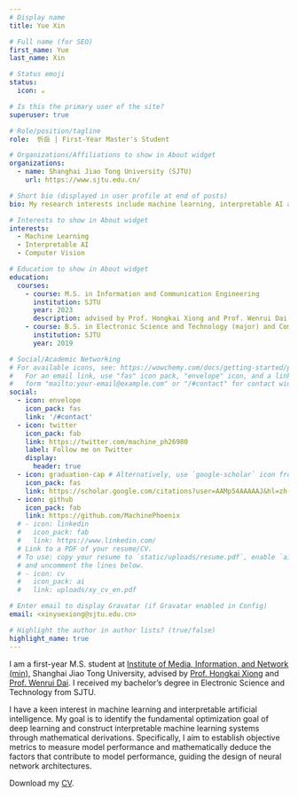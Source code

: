 ```yaml
---
# Display name
title: Yue Xin

# Full name (for SEO)
first_name: Yue
last_name: Xin

# Status emoji
status:
  icon: ☕️

# Is this the primary user of the site?
superuser: true

# Role/position/tagline
role:  忻岳 | First-Year Master's Student

# Organizations/Affiliations to show in About widget
organizations:
  - name: Shanghai Jiao Tong University (SJTU)
    url: https://www.sjtu.edu.cn/

# Short bio (displayed in user profile at end of posts)
bio: My research interests include machine learning, interpretable AI and computer vision. Welcome to contact me !

# Interests to show in About widget
interests:
  - Machine Learning
  - Interpretable AI
  - Computer Vision

# Education to show in About widget
education:
  courses:
    - course: M.S. in Information and Communication Engineering
      institution: SJTU
      year: 2023
      description: advised by Prof. Hongkai Xiong and Prof. Wenrui Dai
    - course: B.S. in Electronic Science and Technology (major) and Computer Science and Technology (minor)
      institution: SJTU
      year: 2019

# Social/Academic Networking
# For available icons, see: https://wowchemy.com/docs/getting-started/page-builder/#icons
#   For an email link, use "fas" icon pack, "envelope" icon, and a link in the
#   form "mailto:your-email@example.com" or "/#contact" for contact widget.
social:
  - icon: envelope
    icon_pack: fas
    link: '/#contact'
  - icon: twitter
    icon_pack: fab
    link: https://twitter.com/machine_ph26980
    label: Follow me on Twitter
    display:
      header: true
  - icon: graduation-cap # Alternatively, use `google-scholar` icon from `ai` icon pack
    icon_pack: fas
    link: https://scholar.google.com/citations?user=AAMp54AAAAAJ&hl=zh-CN
  - icon: github
    icon_pack: fab
    link: https://github.com/MachinePhoenix
  # - icon: linkedin
  #   icon_pack: fab
  #   link: https://www.linkedin.com/
  # Link to a PDF of your resume/CV.
  # To use: copy your resume to `static/uploads/resume.pdf`, enable `ai` icons in `params.yaml`,
  # and uncomment the lines below.
  # - icon: cv
  #   icon_pack: ai
  #   link: uploads/xy_cv_en.pdf

# Enter email to display Gravatar (if Gravatar enabled in Config)
email: <xinyuexiong@sjtu.edu.cn>

# Highlight the author in author lists? (true/false)
highlight_name: true
---
```


I am a first-year M.S. student at [Institute of Media, Information, and Network (min)](https://min.sjtu.edu.cn/), Shanghai Jiao Tong University, advised by [Prof. Hongkai Xiong](https://min.sjtu.edu.cn/En/FacultyShow/4?Vid=14) and [Prof. Wenrui Dai](https://min.sjtu.edu.cn/En/FacultyShow/4?Vid=20). I received my bachelor’s degree in Electronic Science and Technology from SJTU. 

I have a keen interest in machine learning and interpretable artificial intelligence. My goal is to identify the fundamental optimization goal of deep learning and construct interpretable machine learning systems through mathematical derivations. Specifically, I aim to establish objective metrics to measure model performance and mathematically deduce the factors that contribute to model performance, guiding the design of neural network architectures.

Download my [CV](uploads/xy_cv_en.pdf).
